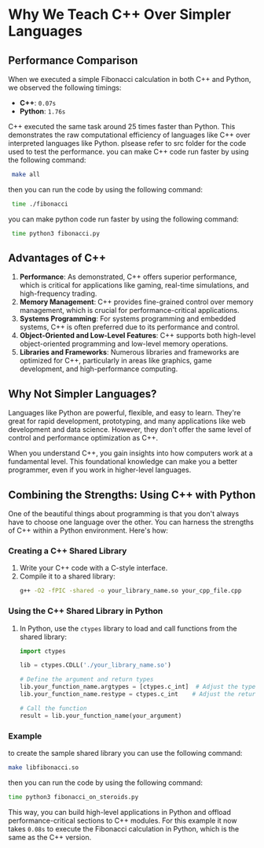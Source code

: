 

# Why We Teach C++ Over Simpler Languages

## Performance Comparison

When we executed a simple Fibonacci calculation in both C++ and Python, we observed the following timings:


- **C++**: `0.07s`
- **Python**: `1.76s`

C++ executed the same task around 25 times faster than Python. This demonstrates the raw computational efficiency of languages like C++ over interpreted languages like Python.
plsease refer to src folder for the code used to test the performance.
you can make C++ code run faster by using the following command:
```bash
 make all 
```
then you can run the code by using the following command:
```bash
 time ./fibonacci
```
you can make python code run faster by using the following command:
```bash
 time python3 fibonacci.py
```

## Advantages of C++

1. **Performance**: As demonstrated, C++ offers superior performance, which is critical for applications like gaming, real-time simulations, and high-frequency trading.
2. **Memory Management**: C++ provides fine-grained control over memory management, which is crucial for performance-critical applications.
3. **Systems Programming**: For systems programming and embedded systems, C++ is often preferred due to its performance and control.
4. **Object-Oriented and Low-Level Features**: C++ supports both high-level object-oriented programming and low-level memory operations.
5. **Libraries and Frameworks**: Numerous libraries and frameworks are optimized for C++, particularly in areas like graphics, game development, and high-performance computing.

## Why Not Simpler Languages?

Languages like Python are powerful, flexible, and easy to learn. They're great for rapid development, prototyping, and many applications like web development and data science. However, they don't offer the same level of control and performance optimization as C++. 

When you understand C++, you gain insights into how computers work at a fundamental level. This foundational knowledge can make you a better programmer, even if you work in higher-level languages.

## Combining the Strengths: Using C++ with Python

One of the beautiful things about programming is that you don't always have to choose one language over the other. You can harness the strengths of C++ within a Python environment. Here's how:

### Creating a C++ Shared Library

1. Write your C++ code with a C-style interface.
2. Compile it to a shared library:
   ```bash
   g++ -O2 -fPIC -shared -o your_library_name.so your_cpp_file.cpp
   ```

### Using the C++ Shared Library in Python

1. In Python, use the `ctypes` library to load and call functions from the shared library:

   ```python
   import ctypes
   
   lib = ctypes.CDLL('./your_library_name.so')
   
   # Define the argument and return types
   lib.your_function_name.argtypes = [ctypes.c_int]  # Adjust the types accordingly
   lib.your_function_name.restype = ctypes.c_int    # Adjust the return type
   
   # Call the function
   result = lib.your_function_name(your_argument)
   ```
### Example
to create the sample shared library you can use the following command:
```bash
make libfibonacci.so
```
then you can run the code by using the following command:
```bash
time python3 fibonacci_on_steroids.py
```

This way, you can build high-level applications in Python and offload performance-critical sections to C++ modules. For this example it now takes `0.08s` to execute the Fibonacci calculation in Python, which is the same as the C++ version.
